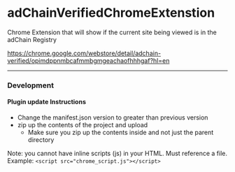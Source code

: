 # adChainVerifiedChromeExtenstion
Chrome Extension that will show if the current site being viewed is in the adChain Registry

https://chrome.google.com/webstore/detail/adchain-verified/opimdppnmbcafmmbgmgeachaofhhhgaf?hl=en
______________________________________
### Development
#### Plugin update Instructions
 - Change the manifest.json version to greater than previous version
 - zip up the contents of the project and upload
    - Make sure you zip up the contents inside and not just the parent directory

Note: you cannot have inline scripts (js) in your HTML. Must reference a file.
Example:  `<script src="chrome_script.js"></script>`
